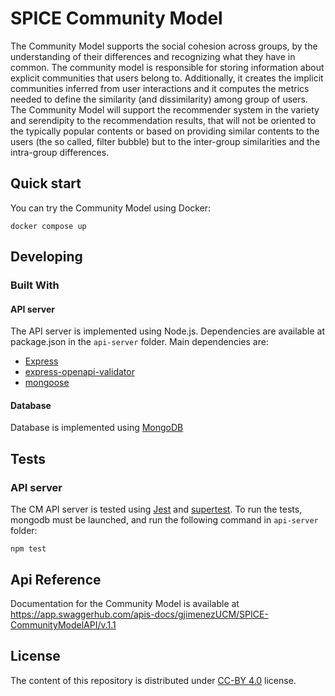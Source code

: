 # SPICE Community Model

The Community Model supports the social cohesion across groups, by the understanding of their differences and recognizing what they have in common. The community model is responsible for storing information about explicit communities that users belong to. Additionally, it creates the implicit communities inferred from user interactions and it computes the metrics needed to define the similarity (and dissimilarity) among group of users. The Community Model will support the recommender system in the variety and serendipity to the recommendation results, that will not be oriented to the typically popular contents or based on providing similar contents to the users (the so called, filter bubble) but to the inter-group similarities and the intra-group differences. 

## Quick start

You can try the Community Model using Docker:

```
docker compose up
```
## Developing

### Built With

#### API server

The API server is implemented using Node.js. Dependencies are available at package.json in the `api-server` folder. Main dependencies are:

- [Express](https://expressjs.com/)
- [express-openapi-validator](https://github.com/cdimascio/express-openapi-validator)
- [mongoose](https://mongoosejs.com/)

#### Database

Database is implemented using [MongoDB](https://www.mongodb.com/)

## Tests

### API server

The CM API server is tested using [Jest](https://jestjs.io/) and [supertest](https://www.npmjs.com/package/supertest). To run the tests, mongodb must be launched, and run the following command in `api-server` folder:

```
npm test
```

## Api Reference

Documentation for the Community Model is available at <https://app.swaggerhub.com/apis-docs/gjimenezUCM/SPICE-CommunityModelAPI/v.1.1>

## License

The content of this repository is distributed under [CC-BY 4.0](https://creativecommons.org/licenses/by/4.0/) license.